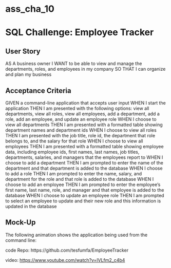 # ass_cha_10
<h1> SQL Challenge: Employee Tracker </h1>
<h2>User Story</h2>
<p>AS A business owner
I WANT to be able to view and manage the departments, roles, and employees in my company
SO THAT I can organize and plan my business</p>
<h2>Acceptance Criteria</h2>
<p>GIVEN a command-line application that accepts user input
WHEN I start the application
THEN I am presented with the following options: view all departments, view all roles, view all employees, add a department, add a role, add an employee, and update an employee role
WHEN I choose to view all departments
THEN I am presented with a formatted table showing department names and department ids
WHEN I choose to view all roles
THEN I am presented with the job title, role id, the department that role belongs to, and the salary for that role
WHEN I choose to view all employees
THEN I am presented with a formatted table showing employee data, including employee ids, first names, last names, job titles, departments, salaries, and managers that the employees report to
WHEN I choose to add a department
THEN I am prompted to enter the name of the department and that department is added to the database
WHEN I choose to add a role
THEN I am prompted to enter the name, salary, and department for the role and that role is added to the database
WHEN I choose to add an employee
THEN I am prompted to enter the employee’s first name, last name, role, and manager and that employee is added to the database
WHEN I choose to update an employee role
THEN I am prompted to select an employee to update and their new role and this information is updated in the database </p>
<h2>Mock-Up</h2>
<p>The following animation shows the application being used from the command line:</p>
code Repo: https://github.com/tesfumfa/EmployeeTracker

video: https://www.youtube.com/watch?v=lVLfm2_c4b4


